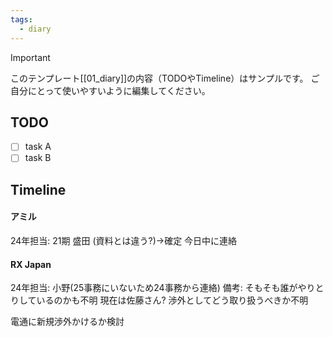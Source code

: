 ```yaml
---
tags:
  - diary
---
```

> [!IMPORTANT]
> このテンプレート[[01_diary]]の内容（TODOやTimeline）はサンプルです。
> ご自分にとって使いやすいように編集してください。

## TODO

- [ ] task A
- [ ] task B

## Timeline
#### アミル
24年担当: 21期 盛田 (資料とは違う?)→確定
今日中に連絡

#### RX Japan
24年担当: 小野(25事務にいないため24事務から連絡)
備考: そもそも誰がやりとりしているのかも不明
現在は佐藤さん? 渉外としてどう取り扱うべきか不明

電通に新規渉外かけるか検討
